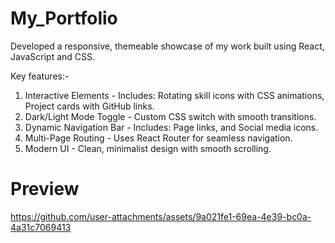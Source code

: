 # My_Portfolio
Developed a responsive, themeable showcase of my work built using React, JavaScript and CSS. 

Key features:-

1. Interactive Elements - Includes: Rotating skill icons with CSS animations, Project cards with GitHub links.
2. Dark/Light Mode Toggle - Custom CSS switch with smooth transitions.
3. Dynamic Navigation Bar - Includes: Page links, and Social media icons.
4. Multi-Page Routing - Uses React Router for seamless navigation.
5. Modern UI - Clean, minimalist design with smooth scrolling.

# Preview
https://github.com/user-attachments/assets/9a021fe1-69ea-4e39-bc0a-4a31c7069413


